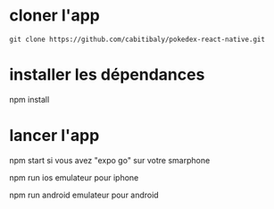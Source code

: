# cloner l'app

```git clone https://github.com/cabitibaly/pokedex-react-native.git```

# installer les dépendances

npm install

# lancer l'app

npm start si vous avez "expo go" sur votre smarphone

npm run ios emulateur pour iphone

npm run android emulateur pour android